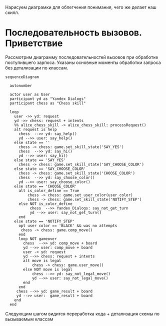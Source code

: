 Нарисуем диаграмки для облегчения понимания, чего же делает наш скилл.

# Последовательность вызовов. Приветствие

Рассмотрим диаграмму последовательностей вызовов при обработке поступившего зарпоса. 
Указаны основные моменты обработки запроса без детализации по классам.

```mermaid
sequenceDiagram

  autonumber
  
  actor user as User
  participant yd as "Yandex Dialogs"
  participant chess as "Chess skill" 
  
  loop
    user ->> yd: request
    yd ->> chess: request + intents
    %% alice_chess_skill -> alice_chess_skill: processRequest()
    alt request is help
      chess  -->> yd: say_help()
      yd -->> user: say_help()
    else state == ''
      chess -> chess: game.set_skill_state('SAY_YES')
      chess  -->> yd: say_hi()
      yd -->> user: say_hi()
    else state == 'SAY_YES'
      chess -> chess: game.set_skill_state('SAY_CHOOSE_COLOR')
    else state == 'SAY_CHOOSE_COLOR'
      chess -> chess: game.set_skill_state('CHOOSE_COLOR')
      chess  -->> yd: say_choose_color()
      yd -->> user: say_choose_color()
    else state == 'CHOOSE_COLOR'
      alt is_color_define == True
          chess -> chess: game.set_user_color(user_color)
          chess -> chess: game.set_skill_state('NOTIFY_STEP')
      else NOT is_color_define
           chess  -->> Yandex_Dialogs: say_not_get_turn
           yd -->> user: say_not_get_turn()
      end
    else state == 'NOTIFY_STEP'
      opt user color == 'BLACK' && was no attempts
       chess -> chess: game.comp_move()
      end
      loop NOT gameover
        chess  -->> yd: comp_move + board
        yd -->> user: comp_move + board
        user -> yd: request
        yd -->> chess: request + intents
        alt move is legal
            chess -> chess: game.user_move()
        else NOT move is legal
            chess -->> yd: say_not_legal_move()
            yd -->> user: say_not_legal_move()
        end
      end
     chess -->> yd: game_result + board
     yd -->> user:  game_result + board
    end
  end
```

Следующим шагом видится переработка кода + детализация схемы по вызываемым классам
